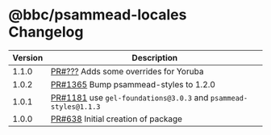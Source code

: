 # @bbc/psammead-locales Changelog

| Version | Description                                                                                                       |
| ------- | ----------------------------------------------------------------------------------------------------------------- |
| 1.1.0   | [PR#???](https://github.com/bbc/psammead/pull/???) Adds some overrides for Yoruba |
| 1.0.2   | [PR#1365](https://github.com/bbc/psammead/pull/1365) Bump psammead-styles to 1.2.0 |
| 1.0.1   | [PR#1181](https://github.com/BBC-News/psammead/pull/1181) use `gel-foundations@3.0.3` and `psammead-styles@1.1.3` |
| 1.0.0   | [PR#638](https://github.com/BBC-News/psammead/pull/638) Initial creation of package                               |
